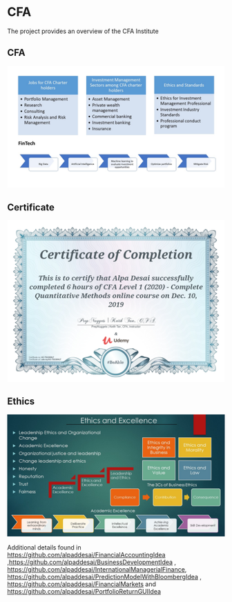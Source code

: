 # CFA

The project provides an overview of the CFA Institute

## CFA
![image](CFA.jpg)

## Certificate
![image](QuantitativeMethods.jpg)

## Ethics
![image](Ethics.jpg)

Additional details found in https://github.com/alpaddesai/FinancialAccountingIdea ,https://github.com/alpaddesai/BusinessDevelopmentIdea , https://github.com/alpaddesai/InternationalManagerialFinance, https://github.com/alpaddesai/PredictionModelWithBloombergIdea , https://github.com/alpaddesai/FinancialMarkets and https://github.com/alpaddesai/PortfolioReturnGUIIdea 
